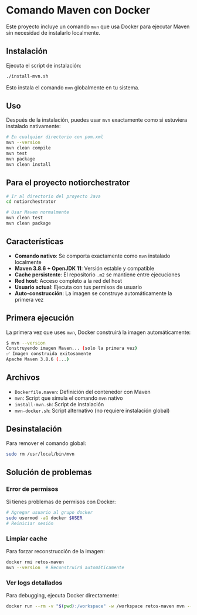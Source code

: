 # Comando Maven con Docker

Este proyecto incluye un comando `mvn` que usa Docker para ejecutar Maven sin necesidad de instalarlo localmente.

## Instalación

Ejecuta el script de instalación:

```bash
./install-mvn.sh
```

Esto instala el comando `mvn` globalmente en tu sistema.

## Uso

Después de la instalación, puedes usar `mvn` exactamente como si estuviera instalado nativamente:

```bash
# En cualquier directorio con pom.xml
mvn --version
mvn clean compile
mvn test
mvn package
mvn clean install
```

## Para el proyecto notiorchestrator

```bash
# Ir al directorio del proyecto Java
cd notiorchestrator

# Usar Maven normalmente
mvn clean test
mvn clean package
```

## Características

- **Comando nativo**: Se comporta exactamente como `mvn` instalado localmente
- **Maven 3.8.6 + OpenJDK 11**: Versión estable y compatible
- **Cache persistente**: El repositorio `.m2` se mantiene entre ejecuciones
- **Red host**: Acceso completo a la red del host
- **Usuario actual**: Ejecuta con tus permisos de usuario
- **Auto-construcción**: La imagen se construye automáticamente la primera vez

## Primera ejecución

La primera vez que uses `mvn`, Docker construirá la imagen automáticamente:

```bash
$ mvn --version
Construyendo imagen Maven... (solo la primera vez)
✅ Imagen construida exitosamente
Apache Maven 3.8.6 (...)
```

## Archivos

- `Dockerfile.maven`: Definición del contenedor con Maven
- `mvn`: Script que simula el comando `mvn` nativo
- `install-mvn.sh`: Script de instalación
- `mvn-docker.sh`: Script alternativo (no requiere instalación global)

## Desinstalación

Para remover el comando global:

```bash
sudo rm /usr/local/bin/mvn
```

## Solución de problemas

### Error de permisos
Si tienes problemas de permisos con Docker:

```bash
# Agregar usuario al grupo docker
sudo usermod -aG docker $USER
# Reiniciar sesión
```

### Limpiar cache
Para forzar reconstrucción de la imagen:

```bash
docker rmi retos-maven
mvn --version  # Reconstruirá automáticamente
```

### Ver logs detallados
Para debugging, ejecuta Docker directamente:

```bash
docker run --rm -v "$(pwd):/workspace" -w /workspace retos-maven mvn --version
```